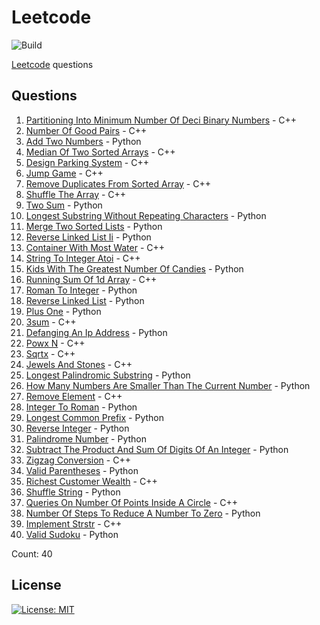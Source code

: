 # Leetcode

![Build](https://github.com/Zeyu-Li/leetcode/workflows/Generate%20MD/badge.svg)

[Leetcode](https://leetcode.com/) questions



## Questions 
 1. [Partitioning Into Minimum Number Of Deci Binary Numbers](https://leetcode.com/problems/partitioning-into-minimum-number-of-deci-binary-numbers) - C++ 
 2. [Number Of Good Pairs](https://leetcode.com/problems/number-of-good-pairs) - C++ 
 3. [Add Two Numbers](https://leetcode.com/problems/add-two-numbers) - Python 
 4. [Median Of Two Sorted Arrays](https://leetcode.com/problems/median-of-two-sorted-arrays) - C++ 
 5. [Design Parking System](https://leetcode.com/problems/design-parking-system) - C++ 
 6. [Jump Game](https://leetcode.com/problems/jump-game) - C++ 
 7. [Remove Duplicates From Sorted Array](https://leetcode.com/problems/remove-duplicates-from-sorted-array) - C++ 
 8. [Shuffle The Array](https://leetcode.com/problems/shuffle-the-array) - C++ 
 9. [Two Sum](https://leetcode.com/problems/two-sum) - Python 
 10. [Longest Substring Without Repeating Characters](https://leetcode.com/problems/longest-substring-without-repeating-characters) - Python 
 11. [Merge Two Sorted Lists](https://leetcode.com/problems/merge-two-sorted-lists) - Python 
 12. [Reverse Linked List Ii](https://leetcode.com/problems/reverse-linked-list-ii) - Python 
 13. [Container With Most Water](https://leetcode.com/problems/container-with-most-water) - C++ 
 14. [String To Integer Atoi](https://leetcode.com/problems/string-to-integer-atoi) - C++ 
 15. [Kids With The Greatest Number Of Candies](https://leetcode.com/problems/kids-with-the-greatest-number-of-candies) - Python 
 16. [Running Sum Of 1d Array](https://leetcode.com/problems/running-sum-of-1d-array) - C++ 
 17. [Roman To Integer](https://leetcode.com/problems/roman-to-integer) - Python 
 18. [Reverse Linked List](https://leetcode.com/problems/reverse-linked-list) - Python 
 19. [Plus One](https://leetcode.com/problems/plus-one) - Python 
 20. [3sum](https://leetcode.com/problems/3sum) - C++ 
 21. [Defanging An Ip Address](https://leetcode.com/problems/defanging-an-ip-address) - Python 
 22. [Powx N](https://leetcode.com/problems/powx-n) - C++ 
 23. [Sqrtx](https://leetcode.com/problems/sqrtx) - C++ 
 24. [Jewels And Stones](https://leetcode.com/problems/jewels-and-stones) - C++ 
 25. [Longest Palindromic Substring](https://leetcode.com/problems/longest-palindromic-substring) - Python 
 26. [How Many Numbers Are Smaller Than The Current Number](https://leetcode.com/problems/how-many-numbers-are-smaller-than-the-current-number) - Python 
 27. [Remove Element](https://leetcode.com/problems/remove-element) - C++ 
 28. [Integer To Roman](https://leetcode.com/problems/integer-to-roman) - Python 
 29. [Longest Common Prefix](https://leetcode.com/problems/longest-common-prefix) - Python 
 30. [Reverse Integer](https://leetcode.com/problems/reverse-integer) - Python 
 31. [Palindrome Number](https://leetcode.com/problems/palindrome-number) - Python 
 32. [Subtract The Product And Sum Of Digits Of An Integer](https://leetcode.com/problems/subtract-the-product-and-sum-of-digits-of-an-integer) - Python 
 33. [Zigzag Conversion](https://leetcode.com/problems/zigzag-conversion) - C++ 
 34. [Valid Parentheses](https://leetcode.com/problems/valid-parentheses) - Python 
 35. [Richest Customer Wealth](https://leetcode.com/problems/richest-customer-wealth) - C++ 
 36. [Shuffle String](https://leetcode.com/problems/shuffle-string) - Python 
 37. [Queries On Number Of Points Inside A Circle](https://leetcode.com/problems/queries-on-number-of-points-inside-a-circle) - C++ 
 38. [Number Of Steps To Reduce A Number To Zero](https://leetcode.com/problems/number-of-steps-to-reduce-a-number-to-zero) - Python 
 39. [Implement Strstr](https://leetcode.com/problems/implement-strstr) - C++ 
 40. [Valid Sudoku](https://leetcode.com/problems/valid-sudoku) - Python 

Count: 40


## License

[![License: MIT](https://img.shields.io/badge/License-MIT-blue.svg)](https://opensource.org/licenses/MIT)